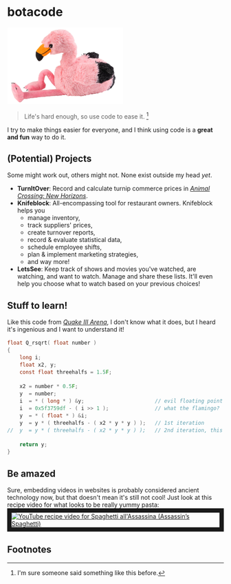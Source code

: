 # botacode

<img title="Flamingo plushie in a relaxed pose" src="/My%20project.png" width="270" height="178">

>Life's hard enough, so use code to ease it.  [^1]

I try to make things easier for everyone, and I think using code is a **great and fun** way to do it.

## (Potential) Projects
Some might work out, others might not. None exist outside my head *yet*.
- **TurnItOver**: Record and calculate turnip commerce prices in *[Animal Crossing: New Horizons](https://en.wikipedia.org/wiki/Animal_Crossing:_New_Horizons)*.
- **Knifeblock**: All-encompassing tool for restaurant owners. Knifeblock helps you 
  - manage inventory,
  - track suppliers' prices,
  - create turnover reports,
  - record & evaluate statistical data,
  - schedule employee shifts,
  - plan & implement marketing strategies,
  - and way more!
- **LetsSee**: Keep track of shows and movies you've watched, are watching, and want to watch. Manage and share these lists. It'll even help you choose what to watch based on your previous choices!

## Stuff to learn!
Like this code from *[Quake III Arena](https://en.wikipedia.org/wiki/Fast_inverse_square_root#Overview_of_the_code)*, I don't know what it does, but I heard it's ingenious and I want to understand it!
```c
float Q_rsqrt( float number )
{
	long i;
	float x2, y;
	const float threehalfs = 1.5F;

	x2 = number * 0.5F;
	y  = number;
	i  = * ( long * ) &y;                       // evil floating point bit level hacking
	i  = 0x5f3759df - ( i >> 1 );               // what the flamingo? 
	y  = * ( float * ) &i;
	y  = y * ( threehalfs - ( x2 * y * y ) );   // 1st iteration
//	y  = y * ( threehalfs - ( x2 * y * y ) );   // 2nd iteration, this can be removed

	return y;
}
```

## Be amazed
Sure, embedding videos in websites is probably considered ancient technology now, but that doesn't mean it's still not cool!
Just look at this recipe video for what looks to be really yummy pasta:
<a href="https://www.youtube.com/watch?v=GRteIZM05Sg&themeRefresh=1" target="_blank">
	<img src="https://www.youtube.com/watch?v=GRteIZM05Sg&themeRefresh=1/0.jpg" alt="YouTube recipe video for Spaghetti all'Assassina (Assassin’s Spaghetti)" width="240" height="180" border="10"/>
</a>

## Footnotes
[^1]: I'm sure someone said something like this before.
